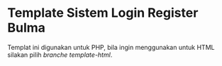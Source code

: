 # Template Sistem Login Register Bulma
Templat ini digunakan untuk PHP, bila ingin menggunakan untuk HTML silakan pilih _branche template-html_.